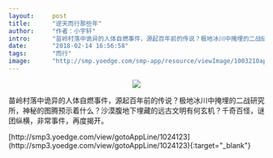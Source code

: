 ```yaml
---
layout:     post
title:      "逆天而行那些年"
author:     "作者：小宇轩"
intro:      "苗岭村落中诡异的人体自燃事件，源起百年前的传说？极地冰川中掩埋的二战研究所，神秘的图腾预示着什么？沙漠腹地下埋藏的远古文明有何玄机？千奇百怪，谜团纵横，非常事件，再度揭开。"
date:       "2018-02-14 16:56:58"
tags:       "而行"
image:      "http://smp.yoedge.com/smp-app/resource/viewImage/1003210appline.png"
---
```

<div style="text-align: center">
<p><img src="http://smp.yoedge.com/smp-app/resource/viewImage/1003210appline.png"/></p>
</div>
<p class="post-meta">
<span>苗岭村落中诡异的人体自燃事件，源起百年前的传说？极地冰川中掩埋的二战研究所，神秘的图腾预示着什么？沙漠腹地下埋藏的远古文明有何玄机？千奇百怪，谜团纵横，非常事件，再度揭开。</span>
</p>
[http://smp3.yoedge.com/view/gotoAppLine/1024123](http://smp3.yoedge.com/view/gotoAppLine/1024123){:target="_blank"}


